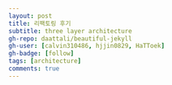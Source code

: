 ```yaml
---
layout: post
title: 리팩토링 후기
subtitle: three layer architecture
gh-repo: daattali/beautiful-jekyll
gh-user: [calvin310486, hjjin0829, HaTToek]
gh-badge: [follow]
tags: [architecture]
comments: true
---
```


